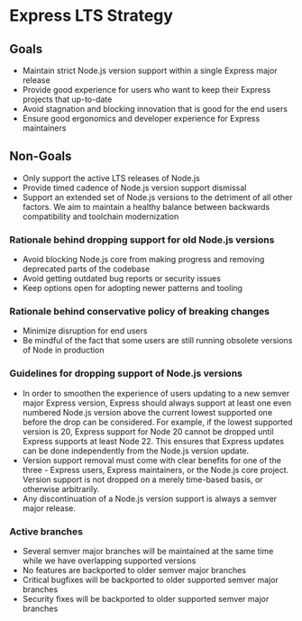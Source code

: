 # Express LTS Strategy

## Goals

* Maintain strict Node.js version support within a single Express major release
* Provide good experience for users who want to keep their Express projects that up-to-date
* Avoid stagnation and blocking innovation that is good for the end users
* Ensure good ergonomics and developer experience for Express maintainers

## Non-Goals

* Only support the active LTS releases of Node.js
* Provide timed cadence of Node.js version support dismissal
* Support an extended set of Node.js versions to the detriment of all other factors. We aim to maintain a healthy balance between backwards compatibility and toolchain modernization

### Rationale behind dropping support for old Node.js versions

* Avoid blocking Node.js core from making progress and removing deprecated parts of the codebase
* Avoid getting outdated bug reports or security issues
* Keep options open for adopting newer patterns and tooling

### Rationale behind conservative policy of breaking changes

* Minimize disruption for end users
* Be mindful of the fact that some users are still running obsolete versions of Node in production

### Guidelines for dropping support of Node.js versions

* In order to smoothen the experience of users updating to a new semver major Express version, Express should always support at least one even numbered Node.js version above the current lowest supported one before the drop can be considered. For example, if the lowest supported version is 20, Express support for Node 20 cannot be dropped until Express supports at least Node 22. This ensures that Express updates can be done independently from the Node.js version update.
* Version support removal must come with clear benefits for one of the three - Express users, Express maintainers, or the Node.js core project. Version support is not dropped on a merely time-based basis, or otherwise arbitrarily.
* Any discontinuation of a Node.js version support is always a semver major release.

### Active branches

* Several semver major branches will be maintained at the same time while we have overlapping supported versions
* No features are backported to older semver major branches
* Critical bugfixes will be backported to older supported semver major branches
* Security fixes will be backported to older supported semver major branches

